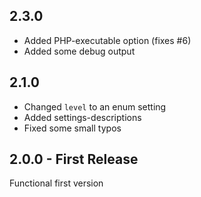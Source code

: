 ## 2.3.0

* Added PHP-executable option (fixes #6)
* Added some debug output

## 2.1.0

* Changed `level` to an enum setting
* Added settings-descriptions
* Fixed some small typos

## 2.0.0 - First Release

Functional first version
